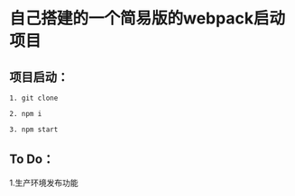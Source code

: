 # 自己搭建的一个简易版的webpack启动项目

## 项目启动：
```
1. git clone 

2. npm i

3. npm start
```

## To Do：
1.生产环境发布功能
